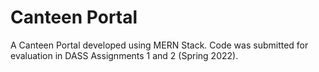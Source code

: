 # Canteen Portal

A Canteen Portal developed using MERN Stack. Code was submitted for evaluation in DASS Assignments 1 and 2 (Spring 2022).

